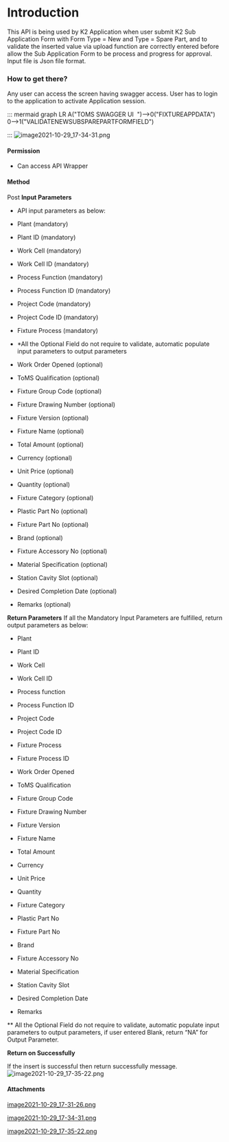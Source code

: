 # Introduction


This API is being used by K2 Application when user submit K2 Sub Application Form with Form Type = New and Type = Spare Part, and to validate the inserted value via upload function are correctly entered before allow the Sub Application Form to be process and progress for approval.
Input file is Json file format.



### How to get there?


Any user can access the screen having swagger access. User has to login to the application to activate Application session.

::: mermaid
graph LR
A("TOMS SWAGGER UI  ")-->0("FIXTUREAPPDATA")
0-->1("VALIDATENEWSUBSPAREPARTFORMFIELD")

:::
![image2021-10-29_17-34-31.png](/.attachments/102040051.png)





#### **Permission** 



- Can access API Wrapper



#### **Method** 


Post
**Input Parameters** 

- API input parameters as below:

- Plant (mandatory)

- Plant ID (mandatory)

- Work Cell (mandatory)

- Work Cell ID (mandatory)

- Process Function (mandatory)

- Process Function ID (mandatory)

- Project Code (mandatory)

- Project Code ID (mandatory)

- Fixture Process (mandatory)

- \*All the Optional Field do not require to validate, automatic populate input parameters to output parameters

- Work Order Opened (optional)

- ToMS Qualification (optional)

- Fixture Group Code (optional)

- Fixture Drawing Number (optional)

- Fixture Version (optional)

- Fixture Name (optional)

- Total Amount (optional)

- Currency (optional)

- Unit Price (optional)

- Quantity (optional)

- Fixture Category (optional)

- Plastic Part No (optional)

- Fixture Part No (optional)

- Brand (optional)

- Fixture Accessory No (optional)

- Material Specification (optional)

- Station Cavity Slot (optional)

- Desired Completion Date (optional)

- Remarks (optional)

**Return Parameters** 
If all the Mandatory Input Parameters are fulfilled, return output parameters as below: 

- Plant

- Plant ID

- Work Cell

- Work Cell ID

- Process function

- Process Function ID

- Project Code

- Project Code ID

- Fixture Process

- Fixture Process ID

- Work Order Opened

- ToMS Qualification

- Fixture Group Code

- Fixture Drawing Number

- Fixture Version

- Fixture Name

- Total Amount

- Currency

- Unit Price

- Quantity

- Fixture Category

- Plastic Part No

- Fixture Part No

- Brand

- Fixture Accessory No

- Material Specification

- Station Cavity Slot

- Desired Completion Date

- Remarks

\*\* All the Optional Field do not require to validate, automatic populate input parameters to output parameters, if user entered Blank, return “NA” for Output Parameter. 

**Return on Successfully** 

If the insert is successful then return successfully message.![image2021-10-29_17-35-22.png](/.attachments/102040052.png)




#### Attachments

[image2021-10-29_17-31-26.png](/.attachments/102040050.png)
[image2021-10-29_17-34-31.png](/.attachments/102040051.png)
[image2021-10-29_17-35-22.png](/.attachments/102040052.png)
